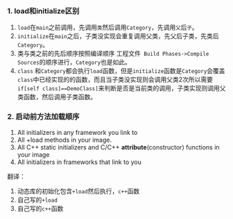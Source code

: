 ### 1. load和initialize区别
1. `load`在`main`之前调用，先调用`类`然后调用`Category`，先调用`父`后`子`。
2. `initialize`在`main`之后，子类没实现会重复调用父类，先父后子类，先类后`Category`。
3. 类与类之前的先后顺序按照编译顺序 工程文件` Build Phases->Compile Sources`的顺序进行，`Category`也是如此。
4. `class` 和`Category`都会执行`load`函数，但是`initialize`函数是`Category`会覆盖`class`中已经实现的的函数，而且当子类没实现则会调用父类2次所以需要`if[self class]==DemoClass]`来判断是否是当前类的调用，子类实现则调用父类函数，然后调用子类函数。

### 2. 启动前方法加载顺序
>
1. All initializers in any framework you link to
2. All +load methods in your image.
3. All C++ static initializers and C/C++ __attribute__(constructor) functions in your image
4. All initializers in frameworks that link to you

翻译：

1. 动态库的初始化包含`+load`然后执行，`c++`函数
2. 自己写的`+load`
3. 自己写的`c++`函数

